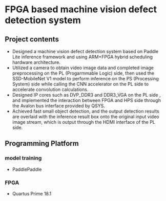# FPGA based machine vision defect detection system

## Project contents

- Designed a machine vision defect detection system based on Paddle Lite inference framework and using ARM+FPGA hybrid scheduling hardware architecture.
- Utilized a camera to obtain video image data and completed image preprocessing on the PL (Progarmmable Logic) side, then used the SSD-MobileNet V1 model to perform inference on the PS (Processing System) side while calling the CNN accelerator on the PL side to accelerate convolution calculations.
-  Designed IP cores such as DVP_DDR3 and DDR3_VGA on the PL side , and implemented the interaction between FPGA and HPS side through the Avalon bus interface provided by QSYS.
-  Achieved fast small object detection, and the output detection results are overlaid with the inference result box onto the original input video image stream, which is output through the HDMI interface of the PL side.

## Programming Platform

### model training

 - PaddlePaddle
 
### FPGA 

 - Quartus Prime 18.1
